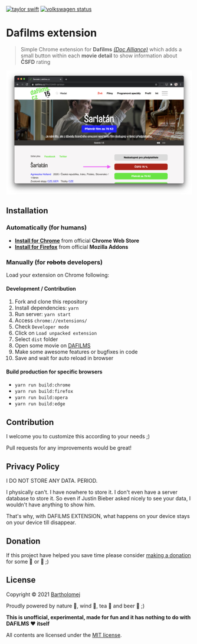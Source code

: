 [![taylor swift](https://img.shields.io/badge/secured%20by-taylor%20swift-brightgreen.svg)](https://twitter.com/SwiftOnSecurity)
[![volkswagen status](https://auchenberg.github.io/volkswagen/volkswargen_ci.svg?v=1)](https://github.com/auchenberg/volkswagen)

# Dafilms extension

> Simple Chrome extension for **Dafilms** _[(Doc Alliance)](https://dafilms.cz)_ which adds a small button within each **movie detail** to show information about **ČSFD** rating

![Screenshot](https://raw.githubusercontent.com/bartholomej/dafilms-ext/master/_assets/dafilms-promo.png)

## Installation

### Automatically (for humans)

- **[Install for Chrome](https://chrome.google.com/webstore/detail/daflims/hgcgneddmgflnbmhkjnefiobjgobbmdm)** from official **Chrome Web Store**
- **[Install for Firefox](https://addons.mozilla.org/firefox/addon/dafilms/)** from official **Mozilla Addons**

### Manually (for ~~robots~~ developers)

Load your extension on Chrome following:

#### Development / Contribution

1. Fork and clone this repository
2. Install dependencies: `yarn`
3. Run server: `yarn start`
4. Access `chrome://extensions/`
5. Check `Developer mode`
6. Click on `Load unpacked extension`
7. Select `dist` folder
8. Open some movie on [DAFILMS](https://dafilms.cz/film/12449-sarlatan)
9. Make some awesome features or bugfixes in code
10. Save and wait for auto reload in browser

#### Build production for specific browsers

- `yarn run build:chrome`
- `yarn run build:firefox`
- `yarn run build:opera`
- `yarn run build:edge`

## Contribution

I welcome you to customize this according to your needs ;)

Pull requests for any improvements would be great!

## Privacy Policy

I DO NOT STORE ANY DATA. PERIOD.

I physically can't. I have nowhere to store it. I don't even have a server database to store it. So even if Justin Bieber asked nicely to see your data, I wouldn't have anything to show him.

That's why, with DAFILMS EXTENSION, what happens on your device stays on your device till disappear.

## Donation

If this project have helped you save time please consider [making a donation](https://github.com/sponsors/bartholomej) for some 🍺 or 🍵 ;)

## License

Copyright &copy; 2021 [Bartholomej](http://github.com/bartholomej)

Proudly powered by nature 🗻, wind 💨, tea 🍵 and beer 🍺 ;)

**This is unofficial, experimental, made for fun and it has nothing to do with DAFILMS ❤️ itself** ️ ️

All contents are licensed under the [MIT license].

[mit license]: LICENSE
